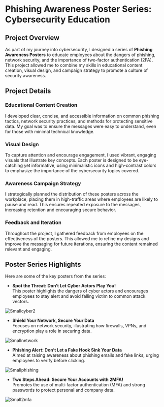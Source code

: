 # Phishing Awareness Poster Series: Cybersecurity Education

## Project Overview
As part of my journey into cybersecurity, I designed a series of **Phishing Awareness Posters** to educate employees about the dangers of phishing, network security, and the importance of two-factor authentication (2FA). This project allowed me to combine my skills in educational content creation, visual design, and campaign strategy to promote a culture of security awareness.

## Project Details

### Educational Content Creation
I developed clear, concise, and accessible information on common phishing tactics, network security practices, and methods for protecting sensitive data. My goal was to ensure the messages were easy to understand, even for those with minimal technical knowledge.

### Visual Design
To capture attention and encourage engagement, I used vibrant, engaging visuals that illustrate key concepts. Each poster is designed to be eye-catching yet informative, using minimalistic icons and high-contrast colors to emphasize the importance of the cybersecurity topics covered.

### Awareness Campaign Strategy
I strategically planned the distribution of these posters across the workplace, placing them in high-traffic areas where employees are likely to pause and read. This ensures repeated exposure to the messages, increasing retention and encouraging secure behavior.

### Feedback and Iteration
Throughout the project, I gathered feedback from employees on the effectiveness of the posters. This allowed me to refine my designs and improve the messaging for future iterations, ensuring the content remained relevant and engaging.

## Poster Series Highlights
Here are some of the key posters from the series:

- **Spot the Threat: Don’t Let Cyber Actors Play You!**  
  This poster highlights the dangers of cyber actors and encourages employees to stay alert and avoid falling victim to common attack vectors.

![Smallcyber2](https://github.com/user-attachments/assets/af6ed6ae-db73-45eb-acec-4e95851891dd)

- **Shield Your Network, Secure Your Data**  
  Focuses on network security, illustrating how firewalls, VPNs, and encryption play a role in securing data.
  
![Smallnetwork](https://github.com/user-attachments/assets/4de479fa-60d9-406d-b7ae-675fc4eb7784)


- **Phishing Alert: Don’t Let a Fake Hook Sink Your Data**  
  Aimed at raising awareness about phishing emails and fake links, urging employees to verify before clicking.
  
![Smallphishing](https://github.com/user-attachments/assets/23a4fd4c-0531-4635-b459-e0d53d10f1ba)


- **Two Steps Ahead: Secure Your Accounts with 2MFA!**  
  Promotes the use of multi-factor authentication (MFA) and strong passwords to protect personal and company data.
  
![Small2mfa](https://github.com/user-attachments/assets/0c7a4ec9-0e71-4cff-9b58-b4c3cc7490d9)
